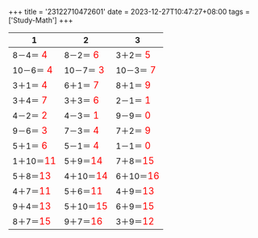 +++ 
title = '23122710472601' 
date = 2023-12-27T10:47:27+08:00 
tags = ['Study-Math'] 
+++ 

1 | 2 | 3 
-- | -- | -- 
8－4＝<font color=red size=4> 4</font> | 8－2＝<font color=red size=4> 6</font> | 3＋2＝<font color=red size=4> 5</font> 
10－6＝<font color=red size=4> 4</font> | 10－7＝<font color=red size=4> 3</font> | 10－3＝<font color=red size=4> 7</font> 
3＋1＝<font color=red size=4> 4</font> | 6＋1＝<font color=red size=4> 7</font> | 8＋1＝<font color=red size=4> 9</font> 
3＋4＝<font color=red size=4> 7</font> | 3＋3＝<font color=red size=4> 6</font> | 2－1＝<font color=red size=4> 1</font> 
4－2＝<font color=red size=4> 2</font> | 4－3＝<font color=red size=4> 1</font> | 9－9＝<font color=red size=4> 0</font> 
9－6＝<font color=red size=4> 3</font> | 7－3＝<font color=red size=4> 4</font> | 7＋2＝<font color=red size=4> 9</font> 
5＋1＝<font color=red size=4> 6</font> | 5－1＝<font color=red size=4> 4</font> | 1－1＝<font color=red size=4> 0</font> 
1＋10＝<font color=red size=4>11</font> | 5＋9＝<font color=red size=4>14</font> | 7＋8＝<font color=red size=4>15</font> 
5＋8＝<font color=red size=4>13</font> | 4＋10＝<font color=red size=4>14</font> | 6＋10＝<font color=red size=4>16</font> 
4＋7＝<font color=red size=4>11</font> | 5＋6＝<font color=red size=4>11</font> | 4＋9＝<font color=red size=4>13</font> 
9＋4＝<font color=red size=4>13</font> | 5＋10＝<font color=red size=4>15</font> | 6＋9＝<font color=red size=4>15</font> 
8＋7＝<font color=red size=4>15</font> | 9＋7＝<font color=red size=4>16</font> | 3＋9＝<font color=red size=4>12</font> 

